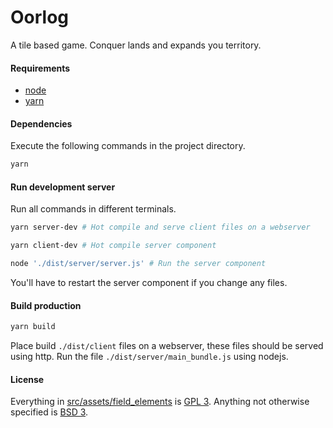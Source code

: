 # Oorlog

A tile based game. Conquer lands and expands you territory.

#### Requirements

- [node](https://nodejs.org/)
- [yarn](https://yarnpkg.com/en/)

#### Dependencies

Execute the following commands in the project directory.

```sh
yarn
```

#### Run development server

Run all commands in different terminals.

```sh
yarn server-dev # Hot compile and serve client files on a webserver
```

```sh
yarn client-dev # Hot compile server component
```

```sh
node './dist/server/server.js' # Run the server component
```

You'll have to restart the server component if you change any files.

#### Build production

```sh
yarn build
```

Place build `./dist/client` files on a webserver, these files should be served using http. Run the file `./dist/server/main_bundle.js` using nodejs.

#### License

Everything in [src/assets/field_elements](src/assets/field_elements) is [GPL 3](https://opensource.org/licenses/gpl-3.0.html). Anything not otherwise specified is [BSD 3](https://opensource.org/licenses/BSD-3-Clause).

